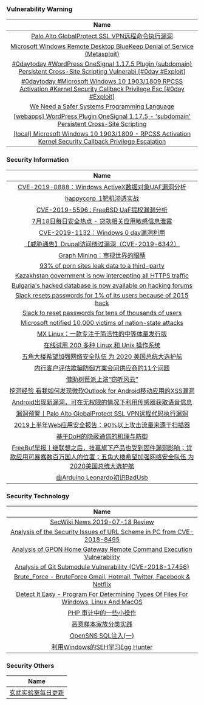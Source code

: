 ###  						       							Vulnerability Warning

|                             Name                             |
| :----------------------------------------------------------: |
|[Palo Alto GlobalProtect SSL VPN远程命令执行漏洞](https://www.seebug.org/vuldb/ssvid-98025)|
|[Microsoft Windows Remote Desktop BlueKeep Denial of Service (Metasploit)](https://cxsecurity.com/issue/WLB-2019070090)|
|[#0daytoday #WordPress OneSignal 1.17.5 Plugin (subdomain) Persistent Cross-Site Scripting Vulnerabi [#0day #Exploit]](http://0day.today/exploits/33000)|
|[#0daytoday #Microsoft Windows 10 1903/1809 RPCSS Activation #Kernel Security Callback Privilege Esc [#0day #Exploit]](http://0day.today/exploits/33001)|
|[We Need a Safer Systems Programming Language](https://msrc-blog.microsoft.com/2019/07/18/we-need-a-safer-systems-programming-language/)|
|[[webapps] WordPress Plugin OneSignal 1.17.5 - 'subdomain' Persistent Cross-Site Scripting](https://www.exploit-db.com/exploits/47136)|
|[[local] Microsoft Windows 10 1903/1809 - RPCSS Activation Kernel Security Callback Privilege Escalation](https://www.exploit-db.com/exploits/47135)|

### 						        							Security Information
|                             Name                                    |
| :----------------------------------------------------------: |
|[CVE-2019-0888：Windows ActiveX数据对象UAF漏洞分析](https://www.anquanke.com/post/id/182278)|
|[happycorp_1靶机渗透实战](https://www.anquanke.com/post/id/181786)|
|[CVE-2019-5596 : FreeBSD UaF提权漏洞分析](https://www.anquanke.com/post/id/182014)|
|[7月18日每日安全热点 - 贷款相关应用敏感信息泄露](https://www.anquanke.com/post/id/182238)|
|[CVE-2019-1132：Windows 0 day漏洞利用](https://www.secpulse.com/archives/109487.html)|
|[【威胁通告】Drupal访问绕过漏洞（CVE-2019-6342）](http://blog.nsfocus.net/cve-2019-6342/)|
|[Graph Mining：审视世界的眼睛](http://blog.nsfocus.net/graph-mining/)|
|[93% of porn sites leak data to a third-party](https://www.zdnet.com/article/93-of-porn-sites-leak-data-to-a-third-party/#ftag=RSSbaffb68)|
|[Kazakhstan government is now intercepting all HTTPS traffic](https://www.zdnet.com/article/kazakhstan-government-is-now-intercepting-all-https-traffic/#ftag=RSSbaffb68)|
|[Bulgaria's hacked database is now available on hacking forums](https://www.zdnet.com/article/bulgarias-hacked-database-is-now-available-on-hacking-forums/#ftag=RSSbaffb68)|
|[Slack resets passwords for 1% of its users because of 2015 hack](https://www.zdnet.com/article/slack-resets-passwords-for-1-of-its-users-because-of-2015-hack/#ftag=RSSbaffb68)|
|[Slack to reset passwords for tens of thousands of users](https://www.zdnet.com/article/slack-to-reset-passwords-for-tens-of-thousands-of-users/#ftag=RSSbaffb68)|
|[Microsoft notified 10,000 victims of nation-state attacks](https://www.zdnet.com/article/microsoft-notified-10000-victims-of-nation-state-attacks/#ftag=RSSbaffb68)|
|[MX Linux：一款专注于简洁性的中等体量发行版](https://linux.cn/article-11119-1.html?utm_source=rss&utm_medium=rss)|
|[在线试用 200 多种 Linux 和 Unix 操作系统](https://linux.cn/article-11118-1.html?utm_source=rss&utm_medium=rss)|
|[五角大楼希望加强网络安全队伍 为 2020 美国总统大选护航](https://linux.cn/article-11117-1.html?utm_source=rss&utm_medium=rss)|
|[内行客户评估欺骗防御方案会问供应商的11个问题](https://www.freebuf.com/articles/network/208174.html)|
|[借助树莓派上演“窃听风云”](https://www.freebuf.com/articles/wireless/206029.html)|
|[挖洞经验  看我如何发现微软Outlook for Android移动应用的XSS漏洞](https://www.freebuf.com/vuls/208038.html)|
|[Android出现新漏洞，可在无权限的情况下利用传感器获取语音信息](https://www.freebuf.com/news/208700.html)|
|[漏洞预警丨Palo Alto GlobalProtect SSL VPN远程代码执行漏洞](https://www.freebuf.com/vuls/208673.html)|
|[2019上半年Web应用安全报告：90%以上攻击流量来源于扫描器](https://www.freebuf.com/articles/web/208400.html)|
|[基于DoH的隐蔽通信的机理与防御](https://www.freebuf.com/articles/database/207891.html)|
|[FreeBuf早报丨继联想之后，技嘉旗下产品也受到固件漏洞影响；贷款应用可暴露数百万国人的位置；五角大楼希望加强网络安全队伍 为2020美国总统大选护航](https://www.freebuf.com/news/208661.html)|
|[由Arduino Leonardo初识BadUsb](https://www.freebuf.com/articles/terminal/207356.html)|

### 						        							Security  Technology
|                             Name                                    |
| :----------------------------------------------------------: |
|[SecWiki News 2019-07-18 Review](http://www.sec-wiki.com/?2019-07-18)|
|[Analysis of the Security Issues of URL Scheme in PC from CVE-2018-8495](https://paper.seebug.org/984/)|
|[Analysis of GPON Home Gateway Remote Command Execution Vulnerability](https://paper.seebug.org/983/)|
|[Analysis of Git Submodule Vulnerability (CVE-2018-17456)](https://paper.seebug.org/980/)|
|[Brute_Force - BruteForce Gmail, Hotmail, Twitter, Facebook & Netflix](http://www.kitploit.com/2019/07/bruteforce-bruteforce-gmail-hotmail.html)|
|[Detect It Easy - Program For Determining Types Of Files For Windows, Linux And MacOS](http://www.kitploit.com/2019/07/detect-it-easy-program-for-determining.html)|
|[PHP 审计中的一些小操作](http://xz.aliyun.com/t/5676)|
|[恶意样本家族分类实践](http://xz.aliyun.com/t/5666)|
|[OpenSNS SQL注入(一)](http://xz.aliyun.com/t/5667)|
|[利用Windows的SEH学习Egg Hunter](http://xz.aliyun.com/t/5659)|

### 						        							Security  Others
|                             Name                                    |
| :----------------------------------------------------------: |
|[玄武实验室每日更新](https://weibo.com/p/1006065582522936/wenzhang?from=page_100606_profile&wvr=6&mod=wenzhangmore)|

